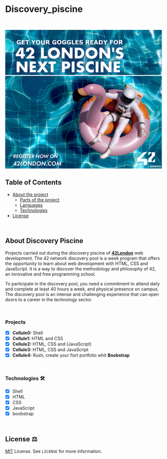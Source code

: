 # Discovery_piscine

<!-- PROJECT LOGO -->
<br />
<p align="center">
  <a href="https://42london.com/">
    <img src="images/banner1.png" alt="discoveryCover">
    <img src="images/banner2.png" alt="discoveryCover2">
  </a>
<br>

<!-- TABLE OF CONTENTS -->
## Table of Contents

- [About the project](#about-discovery-piscine)
  * [Parts of the project](#project)
  * [Languages](#languages)
  * [Technologies](#technologies)
- [License](#license)

<br>

<!-- ABOUT THE PROJECT -->
## About Discovery Piscine

Projects carried out during the discovery piscine of **[42London](https://42london.com)** web development.
The 42 network discovery pool is a week program that offers the opportunity to learn about web development with HTML, CSS and JavaScript. It is a way to discover the methodology and philosophy of 42, an innovative and free programming school.

To participate in the discovery pool, you need a commitment to attend daily and complete at least 40 hours a week, and physical presence on campus. The discovery pool is an intense and challenging experience that can open doors to a career in the technology sector.

<br>

### Projects

* [x] **Cellule0:** Shell
* [x] **Cellule1:** HTML and CSS
* [x] **Cellule2:** HTML, CSS and (JavaScript)
* [x] **Cellule3:** HTML, CSS and JavaScript
* [x] **Cellule4:** Rush, create your fisrt portfolio whit **Boobstrap**
<br>

### Technologies 🛠

* [x] Shell
* [x] HTML
* [x] CSS
* [x] JavaScript
* [x] boobstrap

<br>

<!--LICENSE -->
## License ⚖

[MIT](https://choosealicense.com/licenses/mit/) License. See `LICENSE` for more information.

<br>
